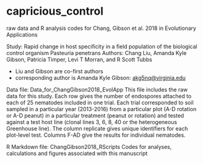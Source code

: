 # capricious_control
raw data and R analysis codes for Chang, Gibson et al. 2018 in Evolutionary Applications

Study: Rapid change in host specificity in a field population of the biological control organism Pasteuria penetrans
Authors: Chang Liu, Amanda Kyle Gibson, Patricia Timper, Levi T Morran, and R Scott Tubbs

- Liu and Gibson are co-first authors
- corresponding author is Amanda Kyle Gibson: akg5nq@virginia.edu

Data file: Data_for_ChangGibson2018_EvolApp
This file includes the raw data for this study. Each row gives the number of endospores attached to each of 25 nematodes included in one trial.
Each trial corresponded to soil sampled in a particular year (2013-2016) from a particular plot (A-D rotation or A-D peanut) in a particular treatment (peanut or rotation) and tested against a test host line (clonal lines 3, 6, 8, 40 or the heterogeneous Greenhouse line).
The column replicate gives unique identifiers for each plot-level test.
Columns F-AD give the results for individual nematodes.

R Markdown file: ChangGibson2018_RScripts
Codes for analyses, calculations and figures associated with this manuscript

